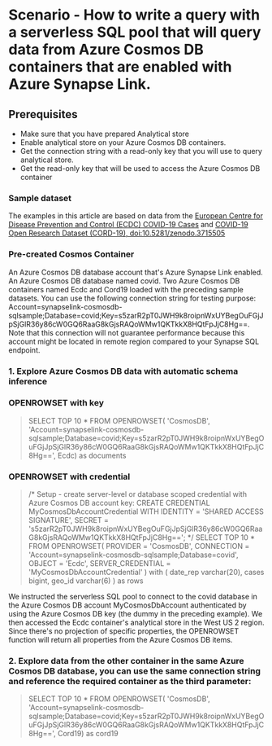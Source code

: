  
 # Scenario - How to write a query with a serverless SQL pool that will query data from Azure Cosmos DB containers that are enabled with Azure Synapse Link. 
 
 ## Prerequisites
- Make sure that you have prepared Analytical store
- Enable analytical store on your Azure Cosmos DB containers.
- Get the connection string with a read-only key that you will use to query analytical store.
- Get the read-only key that will be used to access the Azure Cosmos DB container


### Sample dataset
The examples in this article are based on data from the [European Centre for Disease Prevention and Control (ECDC) COVID-19 Cases](https://learn.microsoft.com/en-us/azure/open-datasets/dataset-ecdc-covid-cases?tabs=azure-storage) and [COVID-19 Open Research Dataset (CORD-19), doi:10.5281/zenodo.3715505](https://learn.microsoft.com/en-us/azure/open-datasets/dataset-catalog)

### Pre-created Cosmos Container
An Azure Cosmos DB database account that's Azure Synapse Link enabled.
An Azure Cosmos DB database named covid.
Two Azure Cosmos DB containers named Ecdc and Cord19 loaded with the preceding sample datasets.
You can use the following connection string for testing purpose: Account=synapselink-cosmosdb-sqlsample;Database=covid;Key=s5zarR2pT0JWH9k8roipnWxUYBegOuFGjJpSjGlR36y86cW0GQ6RaaG8kGjsRAQoWMw1QKTkkX8HQtFpJjC8Hg==. Note that this connection will not guarantee performance because this account might be located in remote region compared to your Synapse SQL endpoint.

### 1. Explore Azure Cosmos DB data with automatic schema inference

 ### OPENROWSET with key
> SELECT TOP 10 *
FROM OPENROWSET( 
       'CosmosDB',
       'Account=synapselink-cosmosdb-sqlsample;Database=covid;Key=s5zarR2pT0JWH9k8roipnWxUYBegOuFGjJpSjGlR36y86cW0GQ6RaaG8kGjsRAQoWMw1QKTkkX8HQtFpJjC8Hg==',
       Ecdc) as documents
 
 ### OPENROWSET with credential

> /*  Setup - create server-level or database scoped credential with Azure Cosmos DB account key:
    CREATE CREDENTIAL MyCosmosDbAccountCredential
    WITH IDENTITY = 'SHARED ACCESS SIGNATURE', SECRET = 's5zarR2pT0JWH9k8roipnWxUYBegOuFGjJpSjGlR36y86cW0GQ6RaaG8kGjsRAQoWMw1QKTkkX8HQtFpJjC8Hg==';
*/ 
> SELECT TOP 10 *
FROM OPENROWSET(
      PROVIDER = 'CosmosDB',
      CONNECTION = 'Account=synapselink-cosmosdb-sqlsample;Database=covid',
      OBJECT = 'Ecdc',
      SERVER_CREDENTIAL = 'MyCosmosDbAccountCredential'
    ) with ( date_rep varchar(20), cases bigint, geo_id varchar(6) ) as rows
       
We instructed the serverless SQL pool to connect to the covid database in the Azure Cosmos DB account MyCosmosDbAccount authenticated by using the Azure Cosmos DB key (the dummy in the preceding example). We then accessed the Ecdc container's analytical store in the West US 2 region. Since there's no projection of specific properties, the OPENROWSET function will return all properties from the Azure Cosmos DB items.


### 2. Explore data from the other container in the same Azure Cosmos DB database, you can use the same connection string and reference the required container as the third parameter:

> SELECT TOP 10 *
FROM OPENROWSET( 
       'CosmosDB',
       'Account=synapselink-cosmosdb-sqlsample;Database=covid;Key=s5zarR2pT0JWH9k8roipnWxUYBegOuFGjJpSjGlR36y86cW0GQ6RaaG8kGjsRAQoWMw1QKTkkX8HQtFpJjC8Hg==',
       Cord19) as cord19
       
  


 
 
